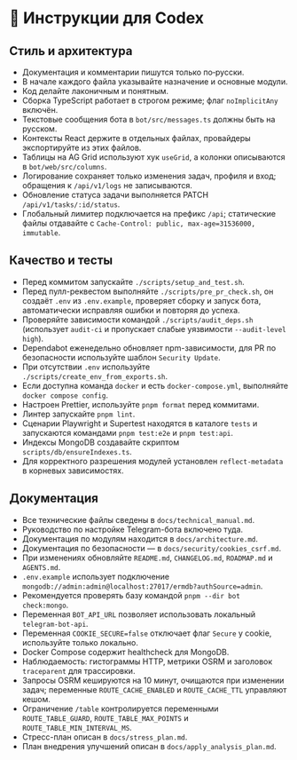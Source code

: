 <!-- Назначение файла: инструкции для разработчиков. -->

# 🧠 Инструкции для Codex

## Стиль и архитектура

- Документация и комментарии пишутся только по‑русски.
- В начале каждого файла указывайте назначение и основные модули.
- Код делайте лаконичным и понятным.
- Сборка TypeScript работает в строгом режиме; флаг `noImplicitAny` включён.
- Текстовые сообщения бота в `bot/src/messages.ts` должны быть на русском.
- Контексты React держите в отдельных файлах, провайдеры экспортируйте из этих файлов.
- Таблицы на AG Grid используют хук `useGrid`, а колонки описываются в `bot/web/src/columns`.
- Логирование сохраняет только изменения задач, профиля и вход; обращения к `/api/v1/logs` не записываются.
- Обновление статуса задачи выполняется PATCH `/api/v1/tasks/:id/status`.
- Глобальный лимитер подключается на префикс `/api`; статические файлы отдавайте с `Cache-Control: public, max-age=31536000, immutable`.

## Качество и тесты

- Перед коммитом запускайте `./scripts/setup_and_test.sh`.
- Перед пулл-реквестом выполняйте `./scripts/pre_pr_check.sh`, он создаёт `.env` из `.env.example`, проверяет сборку и запуск бота, автоматически исправляя ошибки и повторяя до успеха.
- Проверяйте зависимости командой `./scripts/audit_deps.sh` (использует `audit-ci` и пропускает слабые уязвимости `--audit-level high`).
- Dependabot еженедельно обновляет npm-зависимости, для PR по безопасности используйте шаблон `Security Update`.
- При отсутствии `.env` используйте `./scripts/create_env_from_exports.sh`.
- Если доступна команда `docker` и есть `docker-compose.yml`, выполняйте `docker compose config`.
- Настроен Prettier, используйте `pnpm format` перед коммитами.
- Линтер запускайте `pnpm lint`.
- Сценарии Playwright и Supertest находятся в каталоге `tests` и запускаются командами `pnpm test:e2e` и `pnpm test:api`.
- Индексы MongoDB создавайте скриптом `scripts/db/ensureIndexes.ts`.
- Для корректного разрешения модулей установлен `reflect-metadata` в корневых зависимостях.

## Документация

- Все технические файлы сведены в `docs/technical_manual.md`.
- Руководство по настройке Telegram-бота включено туда.
- Документация по модулям находится в `docs/architecture.md`.
- Документация по безопасности — в `docs/security/cookies_csrf.md`.
- При изменениях обновляйте `README.md`, `CHANGELOG.md`, `ROADMAP.md` и `AGENTS.md`.
- `.env.example` использует подключение `mongodb://admin:admin@localhost:27017/ermdb?authSource=admin`.
- Рекомендуется проверять базу командой `pnpm --dir bot check:mongo`.
- Переменная `BOT_API_URL` позволяет использовать локальный `telegram-bot-api`.
- Переменная `COOKIE_SECURE=false` отключает флаг `Secure` у cookie, используйте только локально.
- Docker Compose содержит healthcheck для MongoDB.
- Наблюдаемость: гистограммы HTTP, метрики OSRM и заголовок `traceparent` для трассировки.
- Запросы OSRM кешируются на 10 минут, очищаются при изменении задач;
  переменные `ROUTE_CACHE_ENABLED` и `ROUTE_CACHE_TTL` управляют кешом.
- Ограничение `/table` контролируется переменными `ROUTE_TABLE_GUARD`,
  `ROUTE_TABLE_MAX_POINTS` и `ROUTE_TABLE_MIN_INTERVAL_MS`.
- Стресс-план описан в `docs/stress_plan.md`.
- План внедрения улучшений описан в `docs/apply_analysis_plan.md`.
